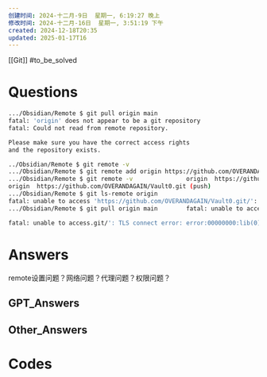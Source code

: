 ```yaml
---
创建时间: 2024-十二月-9日  星期一, 6:19:27 晚上
修改时间: 2024-十二月-16日  星期一, 3:51:19 下午
created: 2024-12-18T20:35
updated: 2025-01-17T16
---
```

[[Git]]
#to_be_solved
# Questions

```bash
.../Obsidian/Remote $ git pull origin main
fatal: 'origin' does not appear to be a git repository
fatal: Could not read from remote repository.

Please make sure you have the correct access rights
and the repository exists.
```

```bash
../Obsidian/Remote $ git remote -v
.../Obsidian/Remote $ git remote add origin https://github.com/OVERANDAGAIN/Vault0.git
.../Obsidian/Remote $ git remote -v               origin  https://github.com/OVERANDAGAIN/Vault0.git (fetch)
origin  https://github.com/OVERANDAGAIN/Vault0.git (push)
.../Obsidian/Remote $ git ls-remote origin
fatal: unable to access 'https://github.com/OVERANDAGAIN/Vault0.git/': Recv failure: Connection reset by peer
.../Obsidian/Remote $ git pull origin main        fatal: unable to access 'https://github.com/OVERANDAGAIN/Vault0.git/': Recv failure: Connection reset by peer
```

```bash
fatal: unable to access.git/': TLS connect error: error:00000000:lib(0)::reason(0)
```

# Answers
remote设置问题？网络问题？代理问题？权限问题？

## GPT_Answers


## Other_Answers


# Codes

```python

```
